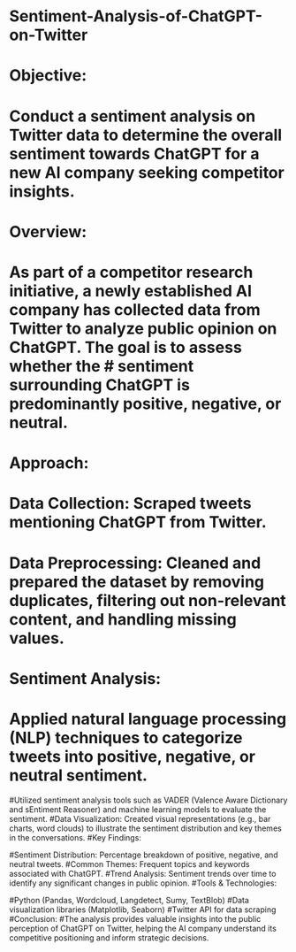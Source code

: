 # Sentiment-Analysis-of-ChatGPT-on-Twitter

# Objective:
# Conduct a sentiment analysis on Twitter data to determine the overall sentiment towards ChatGPT for a new AI company seeking competitor insights.

# Overview:
# As part of a competitor research initiative, a newly established AI company has collected data from Twitter to analyze public opinion on ChatGPT. The goal is to assess whether the # sentiment surrounding ChatGPT is predominantly positive, negative, or neutral.

# Approach:

# Data Collection: Scraped tweets mentioning ChatGPT from Twitter.
# Data Preprocessing: Cleaned and prepared the dataset by removing duplicates, filtering out non-relevant content, and handling missing values.
# Sentiment Analysis:
# Applied natural language processing (NLP) techniques to categorize tweets into positive, negative, or neutral sentiment.
#Utilized sentiment analysis tools such as VADER (Valence Aware Dictionary and sEntiment Reasoner) and machine learning models to evaluate the sentiment.
#Data Visualization: Created visual representations (e.g., bar charts, word clouds) to illustrate the sentiment distribution and key themes in the conversations.
#Key Findings:

#Sentiment Distribution: Percentage breakdown of positive, negative, and neutral tweets.
#Common Themes: Frequent topics and keywords associated with ChatGPT.
#Trend Analysis: Sentiment trends over time to identify any significant changes in public opinion.
#Tools & Technologies:

#Python (Pandas, Wordcloud, Langdetect, Sumy, TextBlob)
#Data visualization libraries (Matplotlib, Seaborn)
#Twitter API for data scraping
#Conclusion:
#The analysis provides valuable insights into the public perception of ChatGPT on Twitter, helping the AI company understand its competitive positioning and inform strategic decisions.














